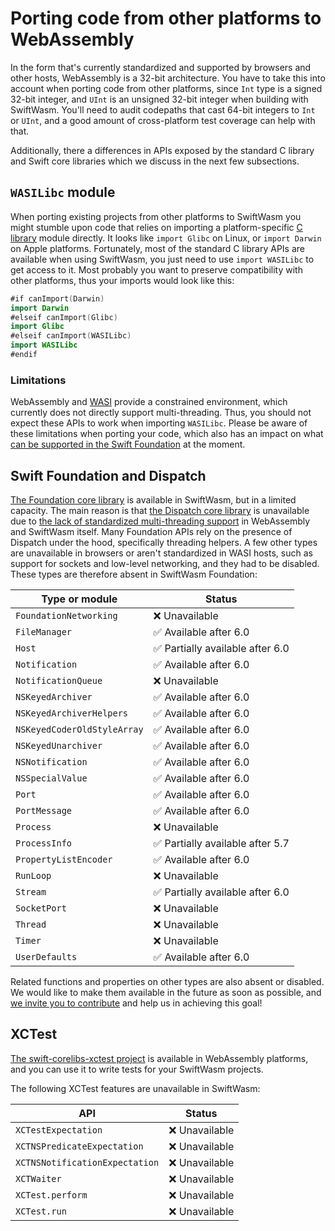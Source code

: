 # Porting code from other platforms to WebAssembly

In the form that's currently standardized and supported by browsers and other hosts, WebAssembly
is a 32-bit architecture. You have to take this into account when porting code from other
platforms, since `Int` type is a signed 32-bit integer, and `UInt` is an unsigned 32-bit integer
when building with SwiftWasm. You'll need to audit codepaths that cast 64-bit integers to `Int`
or `UInt`, and a good amount of cross-platform test coverage can help with that.

Additionally, there a differences in APIs exposed by the standard C library and Swift core
libraries which we discuss in the next few subsections.

## `WASILibc` module

When porting existing projects from other platforms to SwiftWasm you might stumble upon code that
relies on importing a platform-specific [C
library](https://en.wikipedia.org/wiki/C_standard_library) module directly. It looks like `import
Glibc` on Linux, or `import Darwin` on Apple platforms. Fortunately, most of the standard C library
APIs are available when using SwiftWasm, you just need to use `import WASILibc` to get access to it.
Most probably you want to preserve compatibility with other platforms, thus your imports would look
like this:

```swift
#if canImport(Darwin)
import Darwin
#elseif canImport(Glibc)
import Glibc
#elseif canImport(WASILibc)
import WASILibc
#endif
```

### Limitations

WebAssembly and [WASI](https://wasi.dev/) provide a constrained environment, which currently does
not directly support multi-threading. Thus, you should not
expect these APIs to work when importing `WASILibc`. Please be aware of these limitations when
porting your code, which also has an impact on what [can be supported in the Swift
Foundation](#swift-foundation-and-dispatch) at the moment.

## Swift Foundation and Dispatch

[The Foundation core library](https://swift.org/core-libraries/#foundation) is available in
SwiftWasm, but in a limited capacity. The main reason is that [the Dispatch core
library](https://swift.org/core-libraries/#libdispatch) is unavailable due to [the lack of 
standardized multi-threading support](https://github.com/swiftwasm/swift/issues/1887) in WebAssembly
and SwiftWasm itself. Many Foundation APIs rely on the presence of Dispatch under the hood,
specifically threading helpers. A few other types are unavailable in browsers
or aren't standardized in WASI hosts, such as support for sockets and low-level networking,
and they had to be disabled. These types are therefore absent in SwiftWasm Foundation:

| Type or module | Status |
|----------------|--------|
| `FoundationNetworking` | ❌ Unavailable |
| `FileManager` | ✅ Available after 6.0 |
| `Host` | ✅ Partially available after 6.0 |
| `Notification` | ✅ Available after 6.0 |
| `NotificationQueue` | ❌ Unavailable |
| `NSKeyedArchiver` | ✅ Available after 6.0 |
| `NSKeyedArchiverHelpers` | ✅ Available after 6.0 |
| `NSKeyedCoderOldStyleArray` | ✅ Available after 6.0 |
| `NSKeyedUnarchiver` | ✅ Available after 6.0 |
| `NSNotification` | ✅ Available after 6.0 |
| `NSSpecialValue` | ✅ Available after 6.0 |
| `Port` | ✅ Available after 6.0 |
| `PortMessage` | ✅ Available after 6.0 |
| `Process` | ❌ Unavailable |
| `ProcessInfo` | ✅ Partially available after 5.7 |
| `PropertyListEncoder` | ✅ Available after 6.0 |
| `RunLoop` | ❌ Unavailable |
| `Stream` | ✅ Partially available after 6.0 |
| `SocketPort` | ❌ Unavailable |
| `Thread` | ❌ Unavailable |
| `Timer` | ❌ Unavailable |
| `UserDefaults` | ✅ Available after 6.0 |

Related functions and properties on other types are also absent or disabled. We would like to make
them available in the future as soon as possible, and [we invite you to 
contribute](../contribution-guide/index.md) and help us in achieving this goal!


## XCTest

[The swift-corelibs-xctest project](https://github.com/swiftlang/swift-corelibs-xctest) is available
in WebAssembly platforms, and you can use it to write tests for your SwiftWasm projects.

The following XCTest features are unavailable in SwiftWasm:

| API | Status |
|----------------|--------|
| `XCTestExpectation` | ❌ Unavailable |
| `XCTNSPredicateExpectation` | ❌ Unavailable |
| `XCTNSNotificationExpectation` | ❌ Unavailable |
| `XCTWaiter` | ❌ Unavailable |
| `XCTest.perform` | ❌ Unavailable |
| `XCTest.run` | ❌ Unavailable |
